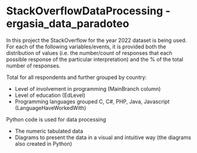# StackOverflowDataProcessing - ergasia_data_paradoteo
In this project the StackOverflow for the year 2022 dataset is being used.
For each of the following variables/events, it is provided both the distribution of values (i.e.
the number/count of responses that each possible response of the particular
interpretation) and the % of the total number of responses.

Total for all respondents and further grouped by country:

- Level of involvement in programming (MainBranch column)
- Level of education (EdLevel)
- Programming languages grouped C, C#, PHP, Java, Javascript (LanguageHaveWorkedWith)

Python code is used for data processing 
- The numeric tabulated data
- Diagrams to present the data in a visual and intuitive way (the
diagrams also created in Python)
